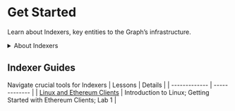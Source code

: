 # Get Started

Learn about Indexers, key entities to the Graph’s infrastructure. 

<details>

<summary>About Indexers</summary>

### Indexers

Indexers are essential to The Graph’s query processing services. They are responsible for quick, reliable, and efficient retrieval of data from blockchains, which supports the expansive ecosystem of decentralized apps. 

Indexers perform the following roles: 
- Operators of Graph Nodes
- Serving Queries
- Stakeholders in the Network
- Service Providers


</details>

## Indexer Guides

Navigate crucial tools for Indexers
| Lessons  | Details |
| ------------- | ------------- |
|  [Linux and Ethereum Clients](#indexing-101)  | Introduction to Linux; Getting Started with Ethereum Clients; Lab 1  |


